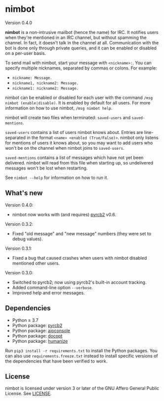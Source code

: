 nimbot
======

Version 0.4.0

**nimbot** is a non-intrusive mailbot (hence the name) for IRC. It notifies
users when they're mentioned in an IRC channel, but without spamming the
channel. In fact, it doesn't talk in the channel at all. Communication with the
bot is done only through private queries, and it can be enabled or disabled on
a per-user basis.

To send mail with nimbot, start your message with ``<nickname>:``. You can
specify multiple nicknames, separated by commas or colons. For example:

* ``nickname: Message.``
* ``nickname1, nickname2: Message.``
* ``nickname1: nickname2: Message.``

nimbot can be enabled or disabled for each user with the command ``/msg nimbot
(enable|disable)``. It is enabled by default for all users. For more
information on how to use nimbot, ``/msg nimbot help``.

nimbot will create two files when terminated: ``saved-users`` and
``saved-mentions``.

``saved-users`` contains a list of users nimbot knows about. Entries are
line-separated in the format ``<name> <enabled (True/False)>``. nimbot only
listens for mentions of users it knows about, so you may want to add users who
won't be on the channel when nimbot joins to ``saved-users``.

``saved-mentions`` contains a list of messages which have not yet been
delivered.  nimbot will read from this file when starting up, so undelivered
messages won't be lost when restarting.

See ``nimbot --help`` for information on how to run it.

What's new
----------

Version 0.4.0:

* nimbot now works with (and requires) [pyrcb2] v0.6.

Version 0.3.2:

* Fixed "old message" and "new message" numbers (they were set to debug
  values).

Version 0.3.1:

* Fixed a bug that caused crashes when users with nimbot disabled mentioned
  other users.

Version 0.3.0:

* Switched to pyrcb2; now using pyrcb2's built-in account tracking.
* Added command-line option ``--verbose``.
* Improved help and error messages.

Dependencies
------------

* Python ≥ 3.7
* Python package: [pyrcb2]
* Python package: [aioconsole]
* Python package: [docopt]
* Python package: [humanize]

Run ``pip3 install -r requirements.txt`` to install the Python packages. You
can also use ``requirements.freeze.txt`` instead to install specific versions
of the dependencies that have been verified to work.

[pyrcb2]: https://pypi.org/project/pyrcb2
[aioconsole]: https://pypiorg/project/aioconsole
[docopt]: https://pypi.org/project/docopt
[humanize]: https://pypi.org/project/humanize

License
-------

nimbot is licensed under version 3 or later of the GNU Affero General Public
License. See [LICENSE](LICENSE).
